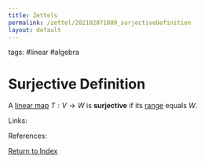 ```yaml
---
title: Zettels
permalink: /zettel/202102071809_surjectiveDefinition
layout: default
---
```

tags: #linear #algebra

# Surjective Definition

A [linear map](202102071416_linearMapDefinition) $T : V \rightarrow W$ is **surjective** if 
its [range](202102071800_rangeDefinition) equals $W$.

Links: 

References: 

[Return to Index](index)